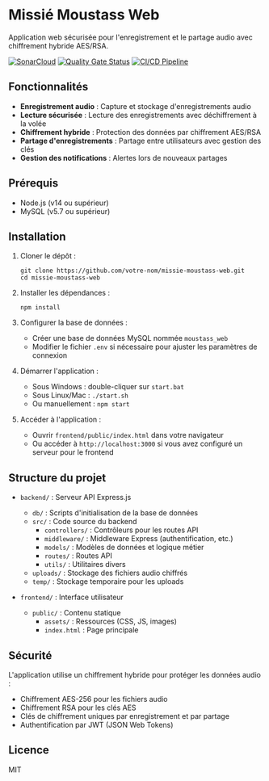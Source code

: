 # Missié Moustass Web

Application web sécurisée pour l'enregistrement et le partage audio avec chiffrement hybride AES/RSA.

[![SonarCloud](https://sonarcloud.io/images/project_badges/sonarcloud-white.svg)](https://sonarcloud.io/summary/new_code?id=Londjide_MousstassWeb-)
[![Quality Gate Status](https://sonarcloud.io/api/project_badges/measure?project=Londjide_MousstassWeb-&metric=alert_status)](https://sonarcloud.io/summary/new_code?id=Londjide_MousstassWeb-)
[![CI/CD Pipeline](https://github.com/Londjide/MousstassWeb-/actions/workflows/build.yml/badge.svg)](https://github.com/Londjide/MousstassWeb-/actions/workflows/build.yml)

## Fonctionnalités

- **Enregistrement audio** : Capture et stockage d'enregistrements audio
- **Lecture sécurisée** : Lecture des enregistrements avec déchiffrement à la volée
- **Chiffrement hybride** : Protection des données par chiffrement AES/RSA
- **Partage d'enregistrements** : Partage entre utilisateurs avec gestion des clés
- **Gestion des notifications** : Alertes lors de nouveaux partages

## Prérequis

- Node.js (v14 ou supérieur)
- MySQL (v5.7 ou supérieur)

## Installation

1. Cloner le dépôt :

   ```
   git clone https://github.com/votre-nom/missie-moustass-web.git
   cd missie-moustass-web
   ```
2. Installer les dépendances :

   ```
   npm install
   ```
3. Configurer la base de données :

   - Créer une base de données MySQL nommée `moustass_web`
   - Modifier le fichier `.env` si nécessaire pour ajuster les paramètres de connexion
4. Démarrer l'application :

   - Sous Windows : double-cliquer sur `start.bat`
   - Sous Linux/Mac : `./start.sh`
   - Ou manuellement : `npm start`
5. Accéder à l'application :

   - Ouvrir `frontend/public/index.html` dans votre navigateur
   - Ou accéder à `http://localhost:3000` si vous avez configuré un serveur pour le frontend

## Structure du projet

- `backend/` : Serveur API Express.js

  - `db/` : Scripts d'initialisation de la base de données
  - `src/` : Code source du backend
    - `controllers/` : Contrôleurs pour les routes API
    - `middleware/` : Middleware Express (authentification, etc.)
    - `models/` : Modèles de données et logique métier
    - `routes/` : Routes API
    - `utils/` : Utilitaires divers
  - `uploads/` : Stockage des fichiers audio chiffrés
  - `temp/` : Stockage temporaire pour les uploads
- `frontend/` : Interface utilisateur

  - `public/` : Contenu statique
    - `assets/` : Ressources (CSS, JS, images)
    - `index.html` : Page principale

## Sécurité

L'application utilise un chiffrement hybride pour protéger les données audio :

- Chiffrement AES-256 pour les fichiers audio
- Chiffrement RSA pour les clés AES
- Clés de chiffrement uniques par enregistrement et par partage
- Authentification par JWT (JSON Web Tokens)

## Licence

MIT
